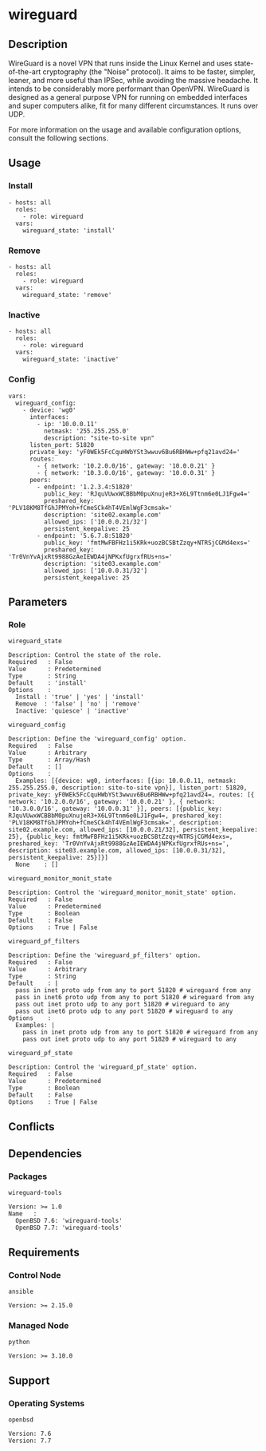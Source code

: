 # wireguard

## Description

WireGuard is a novel VPN that runs inside the Linux Kernel and uses
state-of-the-art cryptography (the "Noise" protocol). It aims to be faster,
simpler, leaner, and more useful than IPSec, while avoiding the massive
headache. It intends to be considerably more performant than OpenVPN. WireGuard
is designed as a general purpose VPN for running on embedded interfaces and
super computers alike, fit for many different circumstances. It runs over UDP.

For more information on the usage and available configuration options,
consult the following sections.

## Usage

### Install

```
- hosts: all
  roles:
    - role: wireguard
  vars:
    wireguard_state: 'install'
```

### Remove

```
- hosts: all
  roles:
    - role: wireguard
  vars:
    wireguard_state: 'remove'
```

### Inactive

```
- hosts: all
  roles:
    - role: wireguard
  vars:
    wireguard_state: 'inactive'
```

### Config

```
vars:
  wireguard_config:
    - device: 'wg0'
      interfaces:
        - ip: '10.0.0.11'
          netmask: '255.255.255.0'
          description: "site-to-site vpn"
      listen_port: 51820
      private_key: 'yF0WEk5FcCquHWbYSt3wwuv6Bu6RBHWw+pfq21avd24='
      routes:
        - { network: '10.2.0.0/16', gateway: '10.0.0.21' }
        - { network: '10.3.0.0/16', gateway: '10.0.0.31' }
      peers:
        - endpoint: '1.2.3.4:51820'
          public_key: 'RJquVUwxWCBBbM0puXnujeR3+X6L9Ttnm6e0LJ1Fgw4='
          preshared_key: 'PLV18KM8TfGhJPMYoh+fCmeSCk4hT4VEmlWgF3cmsak='
          description: 'site02.example.com'
          allowed_ips: ['10.0.0.21/32']
          persistent_keepalive: 25
        - endpoint: '5.6.7.8:51820'
          public_key: 'fmtMwFBFHz1i5KRk+uozBCSBtZzqy+NTRSjCGMd4exs='
          preshared_key: 'Tr0VnYvAjxRt9988GzAeIEWDA4jNPKxfUgrxfRUs+ns='
          description: 'site03.example.com'
          allowed_ips: ['10.0.0.31/32']
          persistent_keepalive: 25
```

## Parameters

### Role

`wireguard_state`

    Description: Control the state of the role.
    Required   : False
    Value      : Predetermined
    Type       : String
    Default    : 'install'
    Options    :
      Install : 'true' | 'yes' | 'install'
      Remove  : 'false' | 'no' | 'remove'
      Inactive: 'quiesce' | 'inactive'

`wireguard_config`

    Description: Define the 'wireguard_config' option.
    Required   : False
    Value      : Arbitrary
    Type       : Array/Hash
    Default    : []
    Options    :
      Examples: [{device: wg0, interfaces: [{ip: 10.0.0.11, netmask: 255.255.255.0, description: site-to-site vpn}], listen_port: 51820, private_key: yF0WEk5FcCquHWbYSt3wwuv6Bu6RBHWw+pfq21avd24=, routes: [{ network: '10.2.0.0/16', gateway: '10.0.0.21' }, { network: '10.3.0.0/16', gateway: '10.0.0.31' }], peers: [{public_key: RJquVUwxWCBBbM0puXnujeR3+X6L9Ttnm6e0LJ1Fgw4=, preshared_key: 'PLV18KM8TfGhJPMYoh+fCmeSCk4hT4VEmlWgF3cmsak=', description: site02.example.com, allowed_ips: [10.0.0.21/32], persistent_keepalive: 25}, {public_key: fmtMwFBFHz1i5KRk+uozBCSBtZzqy+NTRSjCGMd4exs=, preshared_key: 'Tr0VnYvAjxRt9988GzAeIEWDA4jNPKxfUgrxfRUs+ns=', description: site03.example.com, allowed_ips: [10.0.0.31/32], persistent_keepalive: 25}]}]
      None    : []

`wireguard_monitor_monit_state`

    Description: Control the 'wireguard_monitor_monit_state' option.
    Required   : False
    Value      : Predetermined
    Type       : Boolean
    Default    : False
    Options    : True | False

`wireguard_pf_filters`

    Description: Define the 'wireguard_pf_filters' option.
    Required   : False
    Value      : Arbitrary
    Type       : String
    Default    : |
      pass in inet proto udp from any to port 51820 # wireguard from any
      pass in inet6 proto udp from any to port 51820 # wireguard from any
      pass out inet proto udp to any port 51820 # wireguard to any
      pass out inet6 proto udp to any port 51820 # wireguard to any
    Options    :
      Examples: |
        pass in inet proto udp from any to port 51820 # wireguard from any
        pass out inet proto udp to any port 51820 # wireguard to any

`wireguard_pf_state`

    Description: Control the 'wireguard_pf_state' option.
    Required   : False
    Value      : Predetermined
    Type       : Boolean
    Default    : False
    Options    : True | False

## Conflicts

## Dependencies

### Packages

`wireguard-tools`

    Version: >= 1.0
    Name   :
      OpenBSD 7.6: 'wireguard-tools'
      OpenBSD 7.7: 'wireguard-tools'

## Requirements

### Control Node

`ansible`

    Version: >= 2.15.0

### Managed Node

`python`

    Version: >= 3.10.0

## Support

### Operating Systems

`openbsd`

    Version: 7.6
    Version: 7.7
